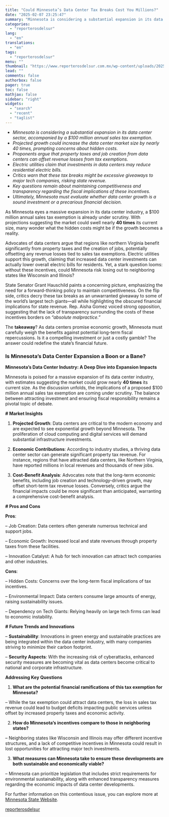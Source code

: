 ```yaml
---
title: "Could Minnesota’s Data Center Tax Breaks Cost You Millions?"
date: "2025-02-07 23:25:47"
summary: "Minnesota is considering a substantial expansion in its data center sector, accompanied by a $100 million annual sales tax exemption.Projected growth could increase the data center market size by nearly 40 times, prompting concerns about hidden costs.Proponents argue that property taxes and job creation from data centers can offset revenue..."
categories:
  - "reporterosdelsur"
lang:
  - "en"
translations:
  - "en"
tags:
  - "reporterosdelsur"
menu: ""
thumbnail: "https://www.reporterosdelsur.com.mx/wp-content/uploads/2025/02/compressed_img-ciVs34pF6ckp9dhb9ML95Rqv-480x384.png"
lead: ""
comments: false
authorbox: false
pager: true
toc: false
mathjax: false
sidebar: "right"
widgets:
  - "search"
  - "recent"
  - "taglist"
---
```


* *Minnesota is considering a substantial expansion in its data center sector, accompanied by a $100 million annual sales tax exemption.*
* *Projected growth could increase the data center market size by nearly 40 times, prompting concerns about hidden costs.*
* *Proponents argue that property taxes and job creation from data centers can offset revenue losses from tax exemptions.*
* *Electric utilities claim that investments in data centers may reduce residential electric bills.*
* *Critics warn that these tax breaks might be excessive giveaways to major tech companies, risking state revenue.*
* *Key questions remain about maintaining competitiveness and transparency regarding the fiscal implications of these incentives.*
* *Ultimately, Minnesota must evaluate whether data center growth is a sound investment or a precarious financial decision.*

As Minnesota eyes a massive expansion in its data center industry, a $100 million annual sales tax exemption is already under scrutiny. With projections suggesting the market could swell nearly **40 times** its current size, many wonder what the hidden costs might be if the growth becomes a reality.

Advocates of data centers argue that regions like northern Virginia benefit significantly from property taxes and the creation of jobs, potentially offsetting any revenue losses tied to sales tax exemptions. Electric utilities support this growth, claiming that increased data center investments can actually lower overall electric bills for residents. Yet, a stark question looms: without these incentives, could Minnesota risk losing out to neighboring states like Wisconsin and Illinois?

State Senator Grant Hauschild paints a concerning picture, emphasizing the need for a forward-thinking policy to maintain competitiveness. On the flip side, critics decry these tax breaks as an unwarranted giveaway to some of the world’s largest tech giants—all while highlighting the obscured financial implications for state revenue. Rep. Aisha Gomez voiced strong opposition, suggesting that the lack of transparency surrounding the costs of these incentives borders on *“absolute malpractice.”*

The **takeaway**? As data centers promise economic growth, Minnesota must carefully weigh the benefits against potential long-term fiscal repercussions. Is it a compelling investment or just a costly gamble? The answer could redefine the state’s financial future.

### Is Minnesota’s Data Center Expansion a Boon or a Bane?

**Minnesota’s Data Center Industry: A Deep Dive into Expansion Impacts**

Minnesota is poised for a massive expansion of its data center industry, with estimates suggesting the market could grow nearly **40 times** its current size. As the discussion unfolds, the implications of a proposed $100 million annual sales tax exemption are coming under scrutiny. The balance between attracting investment and ensuring fiscal responsibility remains a pivotal topic of debate.

**# Market Insights**

1. **Projected Growth**: Data centers are critical to the modern economy and are expected to see exponential growth beyond Minnesota. The proliferation of cloud computing and digital services will demand substantial infrastructure investments.

2. **Economic Contributions**: According to industry studies, a thriving data center sector can generate significant property tax revenue. For instance, regions that have attracted data centers, like Northern Virginia, have reported millions in local revenues and thousands of new jobs.

3. **Cost-Benefit Analysis**: Advocates note that the long-term economic benefits, including job creation and technology-driven growth, may offset short-term tax revenue losses. Conversely, critics argue the financial impacts could be more significant than anticipated, warranting a comprehensive cost-benefit analysis.

**# Pros and Cons**

**Pros**:  

– Job Creation: Data centers often generate numerous technical and support jobs.  

– Economic Growth: Increased local and state revenues through property taxes from these facilities.  

– Innovation Catalyst: A hub for tech innovation can attract tech companies and other industries.

**Cons**:  

– Hidden Costs: Concerns over the long-term fiscal implications of tax incentives.  

– Environmental Impact: Data centers consume large amounts of energy, raising sustainability issues.  

– Dependency on Tech Giants: Relying heavily on large tech firms can lead to economic instability.

**# Future Trends and Innovations**

– **Sustainability**: Innovations in green energy and sustainable practices are being integrated within the data center industry, with many companies striving to minimize their carbon footprint.  

– **Security Aspects**: With the increasing risk of cyberattacks, enhanced security measures are becoming vital as data centers become critical to national and corporate infrastructure.

**Addressing Key Questions**

1. **What are the potential financial ramifications of this tax exemption for Minnesota?**  

– While the tax exemption could attract data centers, the loss in sales tax revenue could lead to budget deficits impacting public services unless offset by increased property taxes and economic activity.

2. **How do Minnesota’s incentives compare to those in neighboring states?**  

– Neighboring states like Wisconsin and Illinois may offer different incentive structures, and a lack of competitive incentives in Minnesota could result in lost opportunities for attracting major tech investments.

3. **What measures can Minnesota take to ensure these developments are both sustainable and economically viable?**  

– Minnesota can prioritize legislation that includes strict requirements for environmental sustainability, along with enhanced transparency measures regarding the economic impacts of data center developments.

For further information on this contentious issue, you can explore more at [Minnesota State Website](https://www.mn.gov).

[reporterosdelsur](https://www.reporterosdelsur.com.mx/news-en/could-minnesotas-data-center-tax-breaks-cost-you-millions/127209/)

